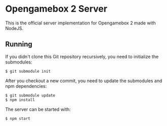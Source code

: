 Opengamebox 2 Server
====================

This is the official server implementation for Opengamebox 2 made with
NodeJS.

Running
-------

If you didn't clone this Git repository recursively, you need to initialize
the submodules:

	$ git submodule init

After you checkout a new commit, you need to update the submodules and npm
dependencies:

	$ git submodule update
	$ npm install

The server can be started with:

	$ npm start
